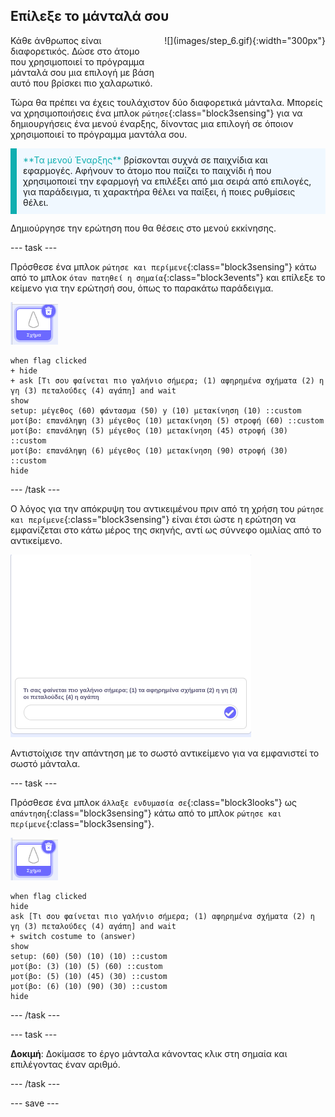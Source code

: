 ## Επίλεξε το μάνταλά σου

<div style="display: flex; flex-wrap: wrap">
<div style="flex-basis: 200px; flex-grow: 1; margin-right: 15px;">
Κάθε άνθρωπος είναι διαφορετικός. Δώσε στο άτομο που χρησιμοποιεί το πρόγραμμα μάνταλά σου μια επιλογή με βάση αυτό που βρίσκει πιο χαλαρωτικό.
</div>
<div>
![](images/step_6.gif){:width="300px"}
</div>
</div>

Τώρα θα πρέπει να έχεις τουλάχιστον δύο διαφορετικά μάνταλα. Μπορείς να χρησιμοποιήσεις ένα μπλοκ `ρώτησε`{:class="block3sensing"} για να δημιουργήσεις ένα μενού έναρξης, δίνοντας μια επιλογή σε όποιον χρησιμοποιεί το πρόγραμμα μαντάλα σου.

<p style="border-left: solid; border-width:10px; border-color: #0faeb0; background-color: aliceblue; padding: 10px;">
<span style="color: #0faeb0">**Τα μενού Έναρξης**</span> βρίσκονται συχνά σε παιχνίδια και εφαρμογές. Αφήνουν το άτομο που παίζει το παιχνίδι ή που χρησιμοποιεί την εφαρμογή να επιλέξει από μια σειρά από επιλογές, για παράδειγμα, τι χαρακτήρα θέλει να παίξει, ή ποιες ρυθμίσεις θέλει.
</p>

Δημιούργησε την ερώτηση που θα θέσεις στο μενού εκκίνησης.

--- task ---

Πρόσθεσε ένα μπλοκ `ρώτησε και περίμενε`{:class="block3sensing"} κάτω από το μπλοκ `όταν πατηθεί η σημαία`{:class="block3events"} και επίλεξε το κείμενο για την ερώτησή σου, όπως το παρακάτω παράδειγμα.

![Το αντικείμενο σχήματος.](images/shape_sprite.png)

```blocks3
when flag clicked
+ hide
+ ask [Τι σου φαίνεται πιο γαλήνιο σήμερα; (1) αφηρημένα σχήματα (2) η γη (3) πεταλούδες (4) αγάπη] and wait
show
setup: μέγεθος (60) φάντασμα (50) y (10) μετακίνηση (10) ::custom
μοτίβο: επανάληψη (3) μέγεθος (10) μετακίνηση (5) στροφή (60) ::custom
μοτίβο: επανάληψη (5) μέγεθος (10) μετακίνηση (45) στροφή (30) ::custom
μοτίβο: επανάληψη (6) μέγεθος (10) μετακίνηση (90) στροφή (30) ::custom
hide
```

--- /task ---

Ο λόγος για την απόκρυψη του αντικειμένου πριν από τη χρήση του `ρώτησε και περίμενε`{:class="block3sensing"} είναι έτσι ώστε η ερώτηση να εμφανίζεται στο κάτω μέρος της σκηνής, αντί ως σύννεφο ομιλίας από το αντικείμενο.

![Εικόνα της ερώτησης που γίνεται μέσα σε ένα κουτί στο κάτω μέρος της σκηνής.](images/question.png)

Αντιστοίχισε την απάντηση με το σωστό αντικείμενο για να εμφανιστεί το σωστό μάνταλα.

--- task ---

Πρόσθεσε ένα μπλοκ `άλλαξε ενδυμασία σε`{:class="block3looks"} ως `απάντηση`{:class="block3sensing"} κάτω από το μπλοκ `ρώτησε και περίμενε`{:class="block3sensing"}.

![Το αντικείμενο σχήματος.](images/shape_sprite.png)

```blocks3
when flag clicked
hide
ask [Τι σου φαίνεται πιο γαλήνιο σήμερα; (1) αφηρημένα σχήματα (2) η γη (3) πεταλούδες (4) αγάπη] and wait
+ switch costume to (answer)
show
setup: (60) (50) (10) (10) ::custom
μοτίβο: (3) (10) (5) (60) ::custom
μοτίβο: (5) (10) (45) (30) ::custom
μοτίβο: (6) (10) (90) (30) ::custom
hide
```

--- /task ---

--- task ---

**Δοκιμή**: Δοκίμασε το έργο μάνταλα κάνοντας κλικ στη σημαία και επιλέγοντας έναν αριθμό.

--- /task ---

--- save ---
